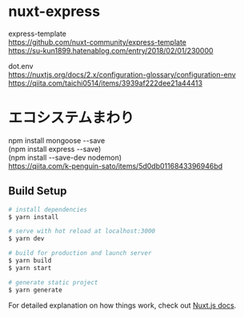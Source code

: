 # nuxt-express

express-template  
https://github.com/nuxt-community/express-template  
https://su-kun1899.hatenablog.com/entry/2018/02/01/230000  

dot.env  
https://nuxtjs.org/docs/2.x/configuration-glossary/configuration-env  
https://qiita.com/taichi0514/items/3939af222dee21a44413  

# エコシステムまわり  
npm install mongoose --save  
(npm install express --save)  
(npm install --save-dev nodemon)  
https://qiita.com/k-penguin-sato/items/5d0db0116843396946bd


## Build Setup

```bash
# install dependencies
$ yarn install

# serve with hot reload at localhost:3000
$ yarn dev

# build for production and launch server
$ yarn build
$ yarn start

# generate static project
$ yarn generate
```

For detailed explanation on how things work, check out [Nuxt.js docs](https://nuxtjs.org).
